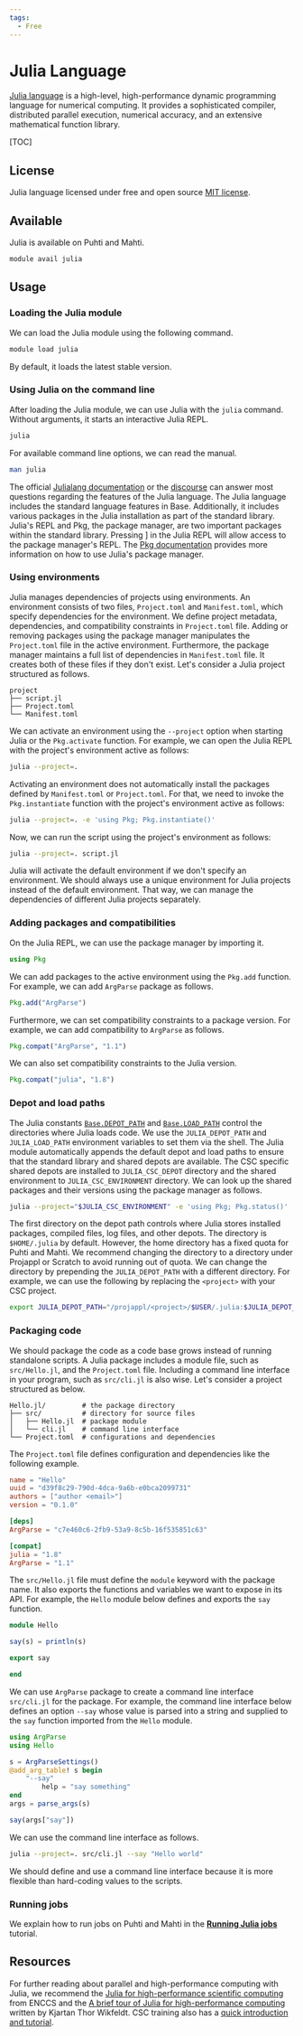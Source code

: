 ```yaml
---
tags:
  - Free
---
```


# Julia Language
[Julia language](https://julialang.org) is a high-level, high-performance dynamic programming language for numerical computing.
It provides a sophisticated compiler, distributed parallel execution, numerical accuracy, and an extensive mathematical function library.

[TOC]


## License
Julia language licensed under free and open source [MIT license](https://github.com/JuliaLang/julia/blob/master/LICENSE.md).


## Available
Julia is available on Puhti and Mahti.

```bash
module avail julia
```


## Usage
### Loading the Julia module
We can load the Julia module using the following command.

```bash
module load julia
```

By default, it loads the latest stable version.


### Using Julia on the command line
After loading the Julia module, we can use Julia with the `julia` command.
Without arguments, it starts an interactive Julia REPL.

```bash
julia
```

For available command line options, we can read the manual.

```sh
man julia
```

The official [Julialang documentation](https://docs.julialang.org) or the [discourse](https://discourse.julialang.org/) can answer most questions regarding the features of the Julia language.
The Julia language includes the standard language features in Base.
Additionally, it includes various packages in the Julia installation as part of the standard library.
Julia's REPL and Pkg, the package manager, are two important packages within the standard library. Pressing ] in the Julia REPL will allow access to the package manager's REPL.
The [Pkg documentation](https://pkgdocs.julialang.org/) provides more information on how to use Julia's package manager.


### Using environments
Julia manages dependencies of projects using environments.
An environment consists of two files, `Project.toml` and `Manifest.toml`, which specify dependencies for the environment.
We define project metadata, dependencies, and compatibility constraints in `Project.toml` file.
Adding or removing packages using the package manager manipulates the `Project.toml` file in the active environment.
Furthermore, the package manager maintains a full list of dependencies in `Manifest.toml` file.
It creates both of these files if they don't exist.
Let's consider a Julia project structured as follows.

```
project
├── script.jl
├── Project.toml
└── Manifest.toml
```

We can activate an environment using the `--project` option when starting Julia or the `Pkg.activate` function.
For example, we can open the Julia REPL with the project's environment active as follows:

```bash
julia --project=.
```

Activating an environment does not automatically install the packages defined by `Manifest.toml` or `Project.toml`.
For that, we need to invoke the `Pkg.instantiate` function with the project's environment active as follows:

```bash
julia --project=. -e 'using Pkg; Pkg.instantiate()'
```

Now, we can run the script using the project's environment as follows:

```bash
julia --project=. script.jl
```

Julia will activate the default environment if we don't specify an environment.
We should always use a unique environment for Julia projects instead of the default environment.
That way, we can manage the dependencies of different Julia projects separately.


### Adding packages and compatibilities
On the Julia REPL, we can use the package manager by importing it.

```julia
using Pkg
```

We can add packages to the active environment using the `Pkg.add` function.
For example, we can add `ArgParse` package as follows.

```julia
Pkg.add("ArgParse")
```

Furthermore, we can set compatibility constraints to a package version.
For example, we can add compatibility to `ArgParse` as follows.

```julia
Pkg.compat("ArgParse", "1.1")
```

We can also set compatibility constraints to the Julia version.

```julia
Pkg.compat("julia", "1.8")
```


### Depot and load paths
The Julia constants [`Base.DEPOT_PATH`](https://docs.julialang.org/en/v1/base/constants/#Base.DEPOT_PATH) and [`Base.LOAD_PATH`](https://docs.julialang.org/en/v1/base/constants/#Base.LOAD_PATH) control the directories where Julia loads code.
We use the `JULIA_DEPOT_PATH` and `JULIA_LOAD_PATH` environment variables to set them via the shell.
The Julia module automatically appends the default depot and load paths to ensure that the standard library and shared depots are available.
The CSC specific shared depots are installed to `JULIA_CSC_DEPOT` directory and the shared environment to `JULIA_CSC_ENVIRONMENT` directory.
We can look up the shared packages and their versions using the package manager as follows.

```bash
julia --project="$JULIA_CSC_ENVIRONMENT" -e 'using Pkg; Pkg.status()'
```

The first directory on the depot path controls where Julia stores installed packages, compiled files, log files, and other depots.
The directory is `$HOME/.julia` by default.
However, the home directory has a fixed quota for Puhti and Mahti.
We recommend changing the directory to a directory under Projappl or Scratch to avoid running out of quota.
We can change the directory by prepending the `JULIA_DEPOT_PATH` with a different directory.
For example, we can use the following by replacing the `<project>` with your CSC project.

```bash
export JULIA_DEPOT_PATH="/projappl/<project>/$USER/.julia:$JULIA_DEPOT_PATH"
```


### Packaging code
We should package the code as a code base grows instead of running standalone scripts.
A Julia package includes a module file, such as `src/Hello.jl`, and the `Project.toml` file.
Including a command line interface in your program, such as `src/cli.jl` is also wise.
Let's consider a project structured as below.

```text
Hello.jl/         # the package directory
├── src/          # directory for source files
│   ├── Hello.jl  # package module
│   └── cli.jl    # command line interface
└── Project.toml  # configurations and dependencies
```

The `Project.toml` file defines configuration and dependencies like the following example.

```toml
name = "Hello"
uuid = "d39f8c29-790d-4dca-9a6b-e0bca2099731"
authors = ["author <email>"]
version = "0.1.0"

[deps]
ArgParse = "c7e460c6-2fb9-53a9-8c5b-16f535851c63"

[compat]
julia = "1.8"
ArgParse = "1.1"
```

The `src/Hello.jl` file must define the `module` keyword with the package name.
It also exports the functions and variables we want to expose in its API.
For example, the `Hello` module below defines and exports the `say` function.

```julia
module Hello

say(s) = println(s)

export say

end
```

We can use `ArgParse` package to create a command line interface `src/cli.jl` for the package.
For example, the command line interface below defines an option `--say` whose value is parsed into a string and supplied to the `say` function imported from the `Hello` module.

```julia
using ArgParse
using Hello

s = ArgParseSettings()
@add_arg_table! s begin
    "--say"
        help = "say something"
end
args = parse_args(s)

say(args["say"])
```

We can use the command line interface as follows.

```bash
julia --project=. src/cli.jl --say "Hello world"
```

We should define and use a command line interface because it is more flexible than hard-coding values to the scripts.


### Running jobs
We explain how to run jobs on Puhti and Mahti in the [**Running Julia jobs**](../support/tutorials/julia.md) tutorial.


## Resources
For further reading about parallel and high-performance computing with Julia, we recommend the [Julia for high-performance scientific computing](https://enccs.github.io/Julia-for-HPC) from ENCCS and the [A brief tour of Julia for high-performance computing](https://forem.julialang.org/wikfeldt/a-brief-tour-of-julia-for-high-performance-computing-5deb) written by Kjartan Thor Wikfeldt.
CSC training also has a [quick introduction and tutorial](https://github.com/csc-training/julia-introduction).
